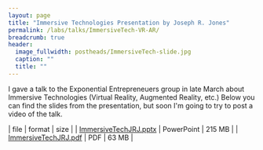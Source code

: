 ```yaml
---
layout: page
title: "Immersive Technologies Presentation by Joseph R. Jones"
permalink: /labs/talks/ImmersiveTech-VR-AR/
breadcrumb: true
header:
  image_fullwidth: postheads/ImmersiveTech-slide.jpg
  caption: ""
  title: ""
---
```


I gave a talk to the Exponential Entrepreneuers group in late March about Immersive Technologies (Virtual Reality, Augmented Reality, etc.) Below you can find the slides from the presentation, but soon I'm going to try to post a video of the talk.

| file                       | format     | size   |
| [ImmersiveTechJRJ.pptx][1] | PowerPoint | 215 MB |
| [ImmersiveTechJRJ.pdf][2]  | PDF        | 63 MB  |

[1]: http://www.jrj.io/ImmersiveTechJRJ.pptx
[2]: http://www.jrj.io/ImmersiveTechJRJ.pdf
